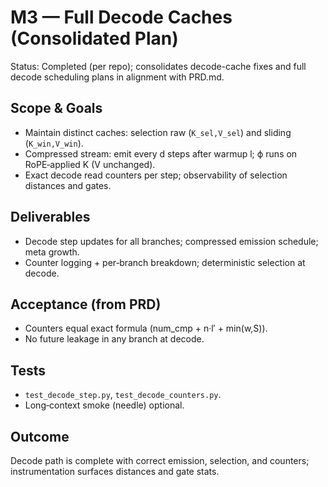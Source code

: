 # M3 — Full Decode Caches (Consolidated Plan)

Status: Completed (per repo); consolidates decode-cache fixes and full decode scheduling plans in alignment with PRD.md.

## Scope & Goals
- Maintain distinct caches: selection raw (`K_sel,V_sel`) and sliding (`K_win,V_win`).
- Compressed stream: emit every d steps after warmup l; ϕ runs on RoPE‑applied K (V unchanged).
- Exact decode read counters per step; observability of selection distances and gates.

## Deliverables
- Decode step updates for all branches; compressed emission schedule; meta growth.
- Counter logging + per‑branch breakdown; deterministic selection at decode.

## Acceptance (from PRD)
- Counters equal exact formula (num_cmp + n·l′ + min(w,S)).
- No future leakage in any branch at decode.

## Tests
- `test_decode_step.py`, `test_decode_counters.py`.
- Long‑context smoke (needle) optional.

## Outcome
Decode path is complete with correct emission, selection, and counters; instrumentation surfaces distances and gate stats.
